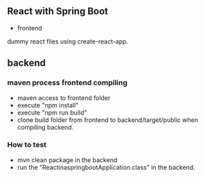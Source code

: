 ## React with Spring Boot

* frontend

dummy react files using create-react-app.


## backend

### maven process frontend compiling

* maven access to frontend folder
* execute "npm install"
* execute "npm run build"
* clone build folder from frontend to backend/target/public when compiling backend.

### How to test
* mvn clean package in the backend
* run the "ReactinaspringbootApplication.class" in the backend.

